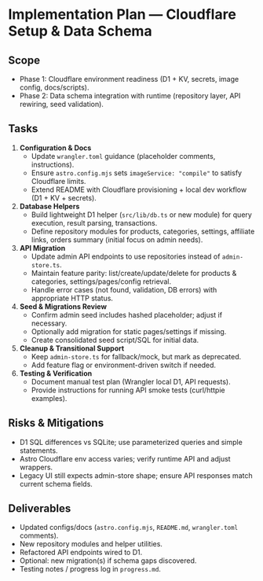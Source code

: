 # Implementation Plan — Cloudflare Setup & Data Schema

## Scope
- Phase 1: Cloudflare environment readiness (D1 + KV, secrets, image config, docs/scripts).
- Phase 2: Data schema integration with runtime (repository layer, API rewiring, seed validation).

## Tasks
1. **Configuration & Docs**
   - Update `wrangler.toml` guidance (placeholder comments, instructions).
   - Ensure `astro.config.mjs` sets `imageService: "compile"` to satisfy Cloudflare limits.
   - Extend README with Cloudflare provisioning + local dev workflow (D1 + KV + secrets).
2. **Database Helpers**
   - Build lightweight D1 helper (`src/lib/db.ts` or new module) for query execution, result parsing, transactions.
   - Define repository modules for products, categories, settings, affiliate links, orders summary (initial focus on admin needs).
3. **API Migration**
   - Update admin API endpoints to use repositories instead of `admin-store.ts`.
   - Maintain feature parity: list/create/update/delete for products & categories, settings/pages/config retrieval.
   - Handle error cases (not found, validation, DB errors) with appropriate HTTP status.
4. **Seed & Migrations Review**
   - Confirm admin seed includes hashed placeholder; adjust if necessary.
   - Optionally add migration for static pages/settings if missing.
   - Create consolidated seed script/SQL for initial data.
5. **Cleanup & Transitional Support**
   - Keep `admin-store.ts` for fallback/mock, but mark as deprecated.
   - Add feature flag or environment-driven switch if needed.
6. **Testing & Verification**
   - Document manual test plan (Wrangler local D1, API requests).
   - Provide instructions for running API smoke tests (curl/httpie examples).

## Risks & Mitigations
- D1 SQL differences vs SQLite; use parameterized queries and simple statements.
- Astro Cloudflare env access varies; verify runtime API and adjust wrappers.
- Legacy UI still expects admin-store shape; ensure API responses match current schema fields.

## Deliverables
- Updated configs/docs (`astro.config.mjs`, `README.md`, `wrangler.toml` comments).
- New repository modules and helper utilities.
- Refactored API endpoints wired to D1.
- Optional: new migration(s) if schema gaps discovered.
- Testing notes / progress log in `progress.md`.

